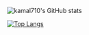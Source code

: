 ![kamal710's GitHub stats](https://github-readme-stats.vercel.app/api?username=kamal710&show_icons=true&theme=gotham)

[![Top Langs](https://github-readme-stats.vercel.app/api/top-langs/?username=anuraghazra&layout=compact)](https://github.com/anuraghazra/github-readme-stats)

  





  














